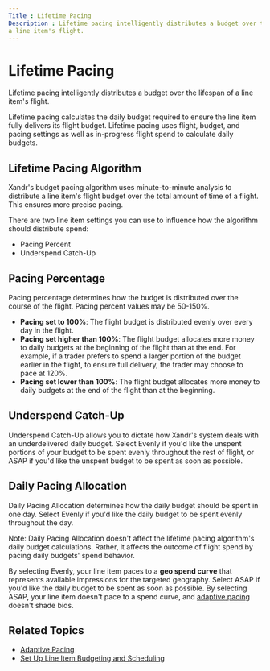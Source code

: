 ```yaml
---
Title : Lifetime Pacing
Description : Lifetime pacing intelligently distributes a budget over the lifespan of
a line item's flight.
---
```



# Lifetime Pacing



Lifetime pacing intelligently distributes a budget over the lifespan of
a line item's flight.

Lifetime pacing calculates the daily budget required to ensure the line
item fully delivers its flight budget. Lifetime pacing uses flight,
budget, and pacing settings as well as in-progress flight spend to
calculate daily budgets.

<div id="ID-0000585c__section_lpj_bwh_wmb" >

## Lifetime Pacing Algorithm

Xandr's budget pacing algorithm uses
minute-to-minute analysis to distribute a line item's flight budget over
the total amount of time of a flight. This ensures more precise pacing.



There are two line item settings you can use to influence how the
algorithm should distribute spend:

- Pacing Percent
- Underspend Catch-Up





<div id="ID-0000585c__section_w3r_xt4_wmb" >

## Pacing Percentage

Pacing percentage determines how the budget is distributed over the
course of the flight. Pacing percent values may be 50-150%.



- **Pacing set to 100%**: The flight budget is distributed evenly over
  every day in the flight.
- **Pacing set higher than 100%**: The flight budget allocates more
  money to daily budgets at the beginning of the flight than at the end.
  For example, if a trader prefers to spend a larger portion of the
  budget earlier in the flight, to ensure full delivery, the trader may
  choose to pace at 120%.
- **Pacing set lower than 100%**: The flight budget allocates more money
  to daily budgets at the end of the flight than at the beginning.





<div id="ID-0000585c__section_csz_wwn_wmb" >

## Underspend Catch-Up

Underspend Catch-Up allows you to
dictate how Xandr's system deals with an
underdelivered daily budget. Select
Evenly if you'd like the unspent
portions of your budget to be spent evenly throughout the rest of
flight, or ASAP if you'd like the
unspent budget to be spent as soon as possible.



<div id="ID-0000585c__section_rys_ggp_wmb" >

## Daily Pacing Allocation

Daily Pacing Allocation determines how
the daily budget should be spent in one day. Select
Evenly if you'd like the daily budget
to be spent evenly throughout the day.



Note: Daily Pacing Allocation doesn't
affect the lifetime pacing algorithm's daily budget calculations.
Rather, it affects the outcome of flight spend by pacing daily budgets'
spend behavior.



By selecting Evenly, your line item
paces to a **geo spend curve** that represents available impressions for
the targeted geography. Select ASAP if
you'd like the daily budget to be spent as soon as possible. By
selecting ASAP, your line item doesn't
pace to a spend curve, and
<a href="adaptive-pacing.html" class="xref">adaptive pacing</a> doesn't
shade bids.





## Related Topics

- <a href="adaptive-pacing.html" class="xref">Adaptive Pacing</a>
- <a href="set-up-line-item-budgeting-and-scheduling.html" class="xref"
  title="You can add revenue type, payment model, budget, flight, daily pacing allocation, underspend catch-up, and daypart details for the line item.">Set
  Up Line Item Budgeting and Scheduling</a>






